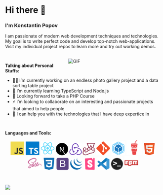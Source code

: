 # Hi there 👋

### I'm Konstantin Popov

I am passionate of modern web development techniques and technologies. My goal is to write perfect code and develop top-notch web-applications. Visit my individual project repos to learn more and try out working demos.

<br>

<img align="right" width="300" alt="GIF" src="https://user-images.githubusercontent.com/46906648/116898275-d798d780-ac3e-11eb-9195-0f0307b7782e.gif" />

**Talking about Personal Stuffs:**

- 👨‍💻 I’m currently working on an endless photo gallery project and a data sorting table project
- 🌱 I’m currently learning TypeScript and Node.js
- 🚀 Looking forward to take a PHP Course 
- ⚡ I’m looking to collaborate on an interesting and passionate projects that aimed to help people
- 💪 I can help you with the technologies that I have deep expertice in


<br>


**Languages and Tools:** 

<p align="center">
  <code><img src="https://github.com/devicons/devicon/blob/master/icons/javascript/javascript-original.svg" alt="javascript" width="45" height="45" /></code>
  <code><img src="https://github.com/devicons/devicon/blob/master/icons/typescript/typescript-original.svg" alt="typescript" width="45" height="45" /></code>
  <code><img src="https://github.com/devicons/devicon/blob/master/icons/react/react-original.svg" alt="react" width="45" height="45" /></code>
  <code><img src="https://github.com/devicons/devicon/blob/master/icons/nextjs/nextjs-original.svg" alt="nextjs" width="40" height="40" /></code>
  <code><img src="https://github.com/devicons/devicon/blob/master/icons/redux/redux-original.svg" alt="redux" width="40" height="40" /></code>
  <code><img src="https://github.com/devicons/devicon/blob/master/icons/jest/jest-plain.svg" alt="jest" width="40" height="40" /></code>
  <code><img src="https://github.com/devicons/devicon/blob/master/icons/git/git-original.svg" alt="git" width="45" height="45" /></code>
  <code><img src="https://github.com/devicons/devicon/blob/master/icons/webpack/webpack-original.svg" alt="webpack" width="45" height="45" /></code>
  <code><img src="https://github.com/devicons/devicon/blob/master/icons/gulp/gulp-plain.svg" alt="gulp" width="50" height="50"></code>
  <code><img src="https://github.com/devicons/devicon/blob/master/icons/html5/html5-original.svg" alt="html5" width="40" height="40" /></code>
  <code><img src="https://github.com/devicons/devicon/blob/master/icons/sass/sass-original.svg" alt="sass/sccs" width="45" height="45" /></code>
  <code><img src="https://github.com/devicons/devicon/blob/master/icons/css3/css3-plain.svg" alt="css3" width="40" height="40" /></code>
  <code><img src="https://github.com/devicons/devicon/blob/master/icons/bootstrap/bootstrap-plain.svg" alt="bootstrap" width="40" height="40" /></code>
  <code><img src="https://github.com/devicons/devicon/blob/master/icons/jquery/jquery-plain.svg" alt="jquery" width="40" height="40"></code>
  <code><img src="https://github.com/devicons/devicon/blob/master/icons/storybook/storybook-original.svg" alt="storybook" width="40" height="40"></code>
  <code><img src="https://github.com/devicons/devicon/blob/master/icons/vscode/vscode-original.svg" alt="vscode" width="40" height="40" /></code>
  <code><img src="https://raw.githubusercontent.com/github/explore/80688e429a7d4ef2fca1e82350fe8e3517d3494d/topics/terminal/terminal.png" alt="terminal" width="40" height="40"></code>
  <code><img src="https://github.com/devicons/devicon/blob/master/icons/npm/npm-original-wordmark.svg" alt="npm" width="45" height="45"></code>
</p>


<br>


![](https://komarev.com/ghpvc/?username=KonstHardy)

